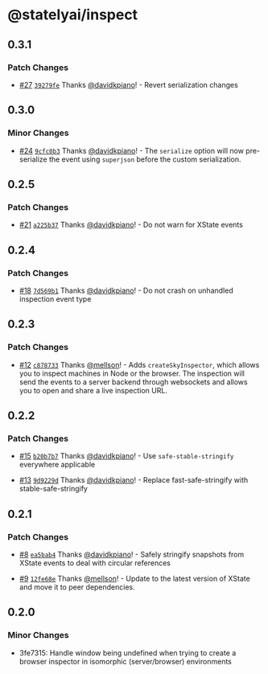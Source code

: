 # @statelyai/inspect

## 0.3.1

### Patch Changes

- [#27](https://github.com/statelyai/inspect/pull/27) [`39279fe`](https://github.com/statelyai/inspect/commit/39279fe6680904f8773331fc7b42a5dbf099a7b8) Thanks [@davidkpiano](https://github.com/davidkpiano)! - Revert serialization changes

## 0.3.0

### Minor Changes

- [#24](https://github.com/statelyai/inspect/pull/24) [`9cfc0b3`](https://github.com/statelyai/inspect/commit/9cfc0b3d8f6703de46dd030fe271f2516e36d1d1) Thanks [@davidkpiano](https://github.com/davidkpiano)! - The `serialize` option will now pre-serialize the event using `superjson` before the custom serialization.

## 0.2.5

### Patch Changes

- [#21](https://github.com/statelyai/inspect/pull/21) [`a225b37`](https://github.com/statelyai/inspect/commit/a225b37c7e466091528bcf275b57488f144b1f47) Thanks [@davidkpiano](https://github.com/davidkpiano)! - Do not warn for XState events

## 0.2.4

### Patch Changes

- [#18](https://github.com/statelyai/inspect/pull/18) [`7d569b1`](https://github.com/statelyai/inspect/commit/7d569b111207d2f9999f2cfa9e270b0c93dc9b9c) Thanks [@davidkpiano](https://github.com/davidkpiano)! - Do not crash on unhandled inspection event type

## 0.2.3

### Patch Changes

- [#12](https://github.com/statelyai/inspect/pull/12) [`c878733`](https://github.com/statelyai/inspect/commit/c8787338e100f45649b14eae49f3eddacefd7df9) Thanks [@mellson](https://github.com/mellson)! - Adds `createSkyInspector`, which allows you to inspect machines in Node or the browser. The inspection will send the events to a server backend through websockets and allows you to open and share a live inspection URL.

## 0.2.2

### Patch Changes

- [#15](https://github.com/statelyai/inspect/pull/15) [`b20b7b7`](https://github.com/statelyai/inspect/commit/b20b7b71722f4f3a68ee17cfad471d89bc1f0e2e) Thanks [@davidkpiano](https://github.com/davidkpiano)! - Use `safe-stable-stringify` everywhere applicable

- [#13](https://github.com/statelyai/inspect/pull/13) [`9d9229d`](https://github.com/statelyai/inspect/commit/9d9229dcd6a83a8d32d65c4f9eca084e7f5b66b0) Thanks [@davidkpiano](https://github.com/davidkpiano)! - Replace fast-safe-stringify with stable-safe-stringify

## 0.2.1

### Patch Changes

- [#8](https://github.com/statelyai/inspect/pull/8) [`ea5bab4`](https://github.com/statelyai/inspect/commit/ea5bab45c581cb8bf76af0c610258bf1c4250466) Thanks [@davidkpiano](https://github.com/davidkpiano)! - Safely stringify snapshots from XState events to deal with circular references

- [#9](https://github.com/statelyai/inspect/pull/9) [`12fe68e`](https://github.com/statelyai/inspect/commit/12fe68efd528d63999e157c4711e6b108e650808) Thanks [@mellson](https://github.com/mellson)! - Update to the latest version of XState and move it to peer dependencies.

## 0.2.0

### Minor Changes

- 3fe7315: Handle window being undefined when trying to create a browser inspector in isomorphic (server/browser) environments
